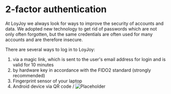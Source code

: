 # 2-factor authentication

At LoyJoy we always look for ways to improve the security of accounts and data. We adopted new technology to get rid of passwords which are not only often forgotten, but the same credentials are often used for many accounts and are therefore insecure.

There are several ways to log in to LoyJoy:

1. via a magic link, which is sent to the user's email address for login and is valid for 10 minutes 
2. by hardware key in accordance with the FIDO2 standard (strongly recommended)
3. Fingerprint sensor of your laptop
4. Android device via QR code 
/
![Placeholder](placeholder.png "Placeholder")
